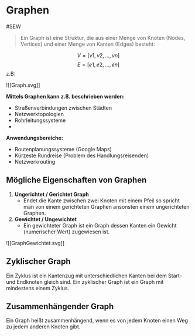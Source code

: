# Graphen
#SEW 

>Ein Graph ist eine Struktur, die aus einer Menge von Knoten (Nodes, Vertices) und einer Menge von Kanten (Edges) besteht:

$$V= [ v1, v2, ..., vn ]$$
$$E= [ e1, e2, ..., en ]$$
z.B:


![[Graph.svg]]

**Mittels Graphen kann z.B. beschrieben werden:**
- Straßenverbindungen zwischen Städten
- Netzwerktopologien
- Rohrleitungssysteme
- 
**Anwendungsbereiche:**
- Routenplanungssysteme (Google Maps)
- Kürzeste Rundreise (Problem des Handlungsreisenden)
- Netzwerkrouting 

## Mögliche Eigenschaften von Graphen

1. **Ungerichtet / Gerichtet Graph**
	- Endet die Kante zwischen zwei Knoten mit einem Pfeil so spricht man von einem gerichteten Graphen ansonsten einem ungerichteten Graphen.
2. **Gewichtet / Ungewichtet**
	- Ein gewichteter Graph ist ein Graph dessen Kanten ein Gewicht (numerischer Wert) zugewiesen ist. 

![[GraphGewichtet.svg]]


## Zyklischer Graph

Ein Zyklus ist ein Kantenzug mit unterschiedlichen Kanten bei dem Start- und Endknoten gleich sind. Ein zyklischer Graph ist ein Graph mit mindestens einem Zyklus.

## Zusammenhängender Graph

Ein Graph heißt zusammenhängend, wenn es von jedem Knoten einen Weg zu jedem anderen Knoten gibt.